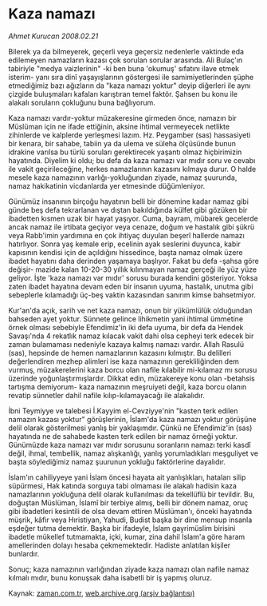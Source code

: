 # Kaza namazı

*Ahmet Kurucan 2008.02.21*

<tr><td class="metin" colspan="2" style="padding-top: 20px; padding-left: 5px; padding-right: 10px;">Bilerek ya da bilmeyerek, geçerli veya geçersiz nedenlerle vaktinde eda edilemeyen namazların kazası çok sorulan sorular arasında. Ali Bulaç'ın tabiriyle "medya vaizlerinin" -ki ben buna 'okumuş' sıfatını ilave etmek isterim- yanı sıra dinî yaşayışlarının göstergesi ile samimiyetlerinden şüphe etmediğimiz bazı ağızların da "kaza namazı yoktur" deyip diğerleri ile aynı çizgide buluşmaları kafaları karıştıran temel faktör. Şahsen bu konu ile alakalı soruların çokluğunu buna bağlıyorum.</td></tr><tr><td class="metin" colspan="2" style="padding-top: 20px; padding-left: 5px; padding-right: 10px;"><p> Kaza namazı vardır-yoktur müzakeresine girmeden önce, namazın bir Müslüman için ne ifade ettiğinin, aksine ihtimal vermeyecek netlikte zihinlerde ve kalplerde yerleşmesi lazım. Hz. Peygamber (sas) hassasiyeti bir kenara, bir sahabe, tabiin ya da ulema ve süleha ölçüsünde bunun idrakine varılsa bu türlü soruları gerektirecek yaşantı olmaz hiçbirimizin hayatında. Diyelim ki oldu; bu defa da kaza namazı var mıdır soru ve cevabı ile vakit geçirileceğine, herkes namazlarının kazasını kılmaya durur. O halde mesele kaza namazının varlığı-yokluğundan ziyade, namaz şuurunda, namaz hakikatinin vicdanlarda yer etmesinde düğümleniyor.
<p> Günümüz insanının birçoğu hayatının belli bir dönemine kadar namaz gibi günde beş defa tekrarlanan ve dıştan bakıldığında külfet gibi gözüken bir ibadetten kısmen uzak bir hayat yaşıyor. Cuma, bayram, mübarek gecelerde ancak namaz ile irtibata geçiyor veya cenaze, doğum ve hastalık gibi şükrü veya Rabb'imin yardımına en çok ihtiyaç duyulan beşerî hallerde namazı hatırlıyor. Sonra yaş kemale erip, ecelinin ayak seslerini duyunca, kabir kapısının kendisi için de açıldığını hissedince, başta namaz olmak üzere ibadet hayatını daha derinden yaşamaya başlıyor. Fakat bu defa -şahsa göre değişir- mazide kalan 10-20-30 yıllık kılınmayan namaz gerçeği ile yüz yüze geliyor. İşte 'kaza namazı var mıdır' sorusu burada kendini gösteriyor. Yoksa zaten ibadet hayatına devam eden bir insanın uyuma, hastalık, unutma gibi sebeplerle kılamadığı üç-beş vaktin kazasından sanırım kimse bahsetmiyor. 
<p> Kur'an'da açık, sarih ve net kaza namazı, onun bir yükümlülük olduğundan bahseden ayet yoktur. Sünnete gelince lihikmetin yani ihtimal ümmetine örnek olması sebebiyle Efendimiz'in iki defa uyuma, bir defa da Hendek Savaşı'nda 4 rekatlık namaz kılacak vakit dahi olsa cepheyi terk edecek bir zaman bulamaması nedeniyle kazaya kalmış namazı vardır. Allah Rasulü (sas), hepsinde de hemen namazlarının kazasını kılmıştır. Bu delilleri değerlendiren mezhep alimleri ise kaza namazının gerekliliğinden dem vurmuş, müzakerelerini kaza borcu olan nafile kılabilir mi-kılamaz mı sorusu üzerinde yoğunlaştırmışlardır. Dikkat edin, müzakereye konu olan -betahsis tartışma demiyorum- kaza namazının meşruiyeti değil, kaza borcu olanın revatip sünnetler dahil nafile kılıp-kılamayacağı ile alakalıdır. 
<p> İbni Teymiyye ve talebesi İ.Kayyim el-Cevziyye'nin "kasten terk edilen namazın kazası yoktur" görüşlerinin, İslam'da kaza namazı yoktur görüşüne delil olarak gösterilmesi yanlış bir yaklaşımdır. Çünkü ne Efendimiz'in (sas) hayatında ne de sahabede kasten terk edilen bir namaz örneği yoktur. Günümüzde kaza namazı var mıdır sorusunu soranların namazı terki kasdî değil, ihmal, tembellik, namaz alışkanlığı, yanlış yorumladıkları meşguliyet ve başta söylediğimiz namaz şuurunun yokluğu faktörlerine dayalıdır.
<p> İslam'ın cahiliyyeye yani İslam öncesi hayata ait yanlışlıkları, hataları silip süpürmesi, Hak katında sorguya tabi olmaması ile alakalı hadisin kaza namazlarının yokluğuna delil olarak kullanılması da tekellüflü bir tevildir. Bu, doğuştan Müslüman, İslamî bir terbiye almış, belli bir dönem namaz, oruç gibi ibadetleri kesintili de olsa devam ettiren Müslüman'ı, önceki hayatında müşrik, kâfir veya Hıristiyan, Yahudi, Budist başka bir dine mensup insanla eşdeğer tutma demektir. Başka bir ifadeyle, İslam gayrimüslim birisini ibadetle mükellef tutmamakta, içki, kumar, zina dahil İslam'a göre haram amellerinden dolayı hesaba çekmemektedir. Hadiste anlatılan kişiler bunlardır. 
<p> Sonuç; kaza namazının varlığından ziyade kaza namazı olan nafile namaz kılmalı mıdır, bunu konuşsak daha isabetli bir iş yapmış oluruz. <br/></p></p></p></p></p></p></td></tr>

Kaynak: [zaman.com.tr](http://zaman.com.tr/yazar.do?yazino=654722), [web.archive.org (arşiv bağlantısı)](http://web.archive.org/web/20080420145058/http://www.zaman.com.tr:80/yazar.do?yazino=654722)

